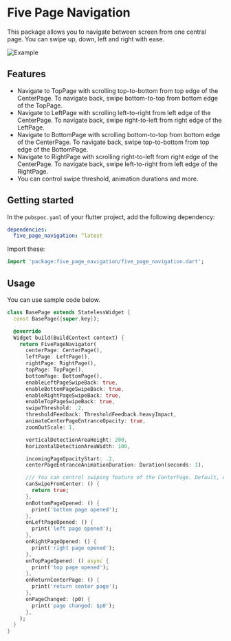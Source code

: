 # Five Page Navigation

This package allows you to navigate between screen from one central page. You can swipe up, down, left and right with ease.

![Example](https://github.com/user-attachments/assets/c61374d6-1d58-456a-9333-ef02a799753e)

## Features

- Navigate to TopPage with scrolling top-to-bottom from top edge of the CenterPage. To navigate back, swipe bottom-to-top from bottom edge of the TopPage.
- Navigate to LeftPage with scrolling left-to-right from left edge of the CenterPage. To navigate back, swipe right-to-left from right edge of the LeftPage.
- Navigate to BottomPage with scrolling bottom-to-top from bottom edge of the CenterPage. To navigate back, swipe top-to-bottom from top edge of the BottomPage.
- Navigate to RightPage with scrolling right-to-left from right edge of the CenterPage. To navigate back, swipe left-to-right from left edge of the RightPage.
- You can control swipe threshold, animation durations and more.

## Getting started

In the `pubspec.yaml` of your flutter project, add the following dependency:

```yaml
dependencies:
  five_page_navigation: ^latest
```

Import these:

```dart
import 'package:five_page_navigation/five_page_navigation.dart';
```

## Usage

You can use sample code below.

```dart
class BasePage extends StatelessWidget {
  const BasePage({super.key});

  @override
  Widget build(BuildContext context) {
    return FivePageNavigator(
      centerPage: CenterPage(),
      leftPage: LeftPage(),
      rightPage: RightPage(),
      topPage: TopPage(),
      bottomPage: BottomPage(),
      enableLeftPageSwipeBack: true,
      enableBottomPageSwipeBack: true,
      enableRightPageSwipeBack: true,
      enableTopPageSwipeBack: true,
      swipeThreshold: .2,
      thresholdFeedback: ThresholdFeedback.heavyImpact,
      animateCenterPageEntranceOpacity: true,
      zoomOutScale: 1,

      verticalDetectionAreaHeight: 200,
      horizontalDetectionAreaWidth: 100,

      incomingPageOpacityStart: .2,
      centerPageEntranceAnimationDuration: Duration(seconds: 1),

      /// You can control swiping feature of the CenterPage. Default, enabled.
      canSwipeFromCenter: () {
        return true;
      },
      onBottomPageOpened: () {
        print('bottom page opened');
      },
      onLeftPageOpened: () {
        print('left page opened');
      },
      onRightPageOpened: () {
        print('right page opened');
      },
      onTopPageOpened: () async {
        print('top page opened');
      },
      onReturnCenterPage: () {
        print('return center page');
      },
      onPageChanged: (p0) {
        print('page changed: $p0');
      },
    );
  }
}
```

